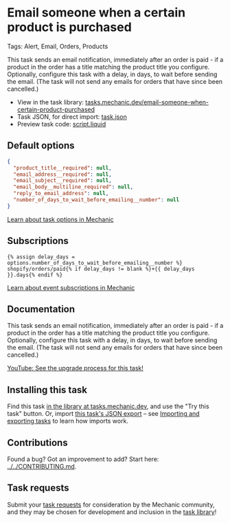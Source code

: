 # Email someone when a certain product is purchased

Tags: Alert, Email, Orders, Products

This task sends an email notification, immediately after an order is paid - if a product in the order has a title matching the product title you configure. Optionally, configure this task with a delay, in days, to wait before sending the email. (The task will not send any emails for orders that have since been cancelled.)

* View in the task library: [tasks.mechanic.dev/email-someone-when-certain-product-purchased](https://tasks.mechanic.dev/email-someone-when-certain-product-purchased)
* Task JSON, for direct import: [task.json](../../tasks/email-someone-when-certain-product-purchased.json)
* Preview task code: [script.liquid](./script.liquid)

## Default options

```json
{
  "product_title__required": null,
  "email_address__required": null,
  "email_subject__required": null,
  "email_body__multiline_required": null,
  "reply_to_email_address": null,
  "number_of_days_to_wait_before_emailing__number": null
}
```

[Learn about task options in Mechanic](https://learn.mechanic.dev/core/tasks/options)

## Subscriptions

```liquid
{% assign delay_days = options.number_of_days_to_wait_before_emailing__number %}
shopify/orders/paid{% if delay_days != blank %}+{{ delay_days }}.days{% endif %}
```

[Learn about event subscriptions in Mechanic](https://learn.mechanic.dev/core/tasks/subscriptions)

## Documentation

This task sends an email notification, immediately after an order is paid - if a product in the order has a title matching the product title you configure. Optionally, configure this task with a delay, in days, to wait before sending the email. (The task will not send any emails for orders that have since been cancelled.)

[YouTube: See the upgrade process for this task!](https://youtu.be/xT9j0yMXPDM)

## Installing this task

Find this task [in the library at tasks.mechanic.dev](https://tasks.mechanic.dev/email-someone-when-certain-product-purchased), and use the "Try this task" button. Or, import [this task's JSON export](../../tasks/email-someone-when-certain-product-purchased.json) – see [Importing and exporting tasks](https://learn.mechanic.dev/core/tasks/import-and-export) to learn how imports work.

## Contributions

Found a bug? Got an improvement to add? Start here: [../../CONTRIBUTING.md](../../CONTRIBUTING.md).

## Task requests

Submit your [task requests](https://mechanic.canny.io/task-requests) for consideration by the Mechanic community, and they may be chosen for development and inclusion in the [task library](https://tasks.mechanic.dev/)!
